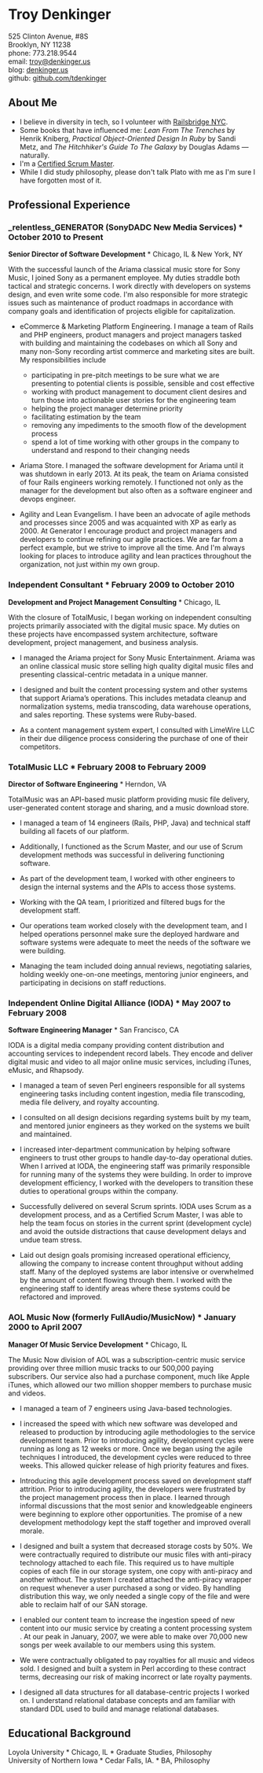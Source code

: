 # Troy Denkinger
525 Clinton Avenue, #8S  
Brooklyn, NY 11238  
phone: 773.218.9544  
email: troy@denkinger.us  
blog: [denkinger.us](http://denkinger.us)  
github: [github.com/tdenkinger](https://github.com/tdenkinger)  

## About Me 

* I believe in diversity in tech, so I volunteer with [Railsbridge NYC](http://railsbridgenyc.org).  
* Some books that have influenced me: _Lean From The Trenches_ by Henrik Kniberg, _Practical Object-Oriented Design In Ruby_ by Sandi Metz, and _The Hitchhiker's Guide To The Galaxy_ by Douglas Adams &mdash; naturally.  
* I'm a [Certified Scrum Master](http://www.scrumalliance.org/profiles/14331-troy-denkinger).  
* While I did study philosophy, please don't talk Plato with me as I'm sure I have forgotten most of it.  

## Professional Experience

### _relentless_GENERATOR (SonyDADC New Media Services) * October 2010 to Present
**Senior Director of Software Development**  * Chicago, IL & New York, NY  

With the successful launch of the Ariama classical music store for Sony Music, I joined Sony as a permanent employee. My duties straddle both tactical and strategic concerns. I work directly with developers on systems design, and even write some code. I'm also responsible for more strategic issues such as maintenance of product roadmaps in accordance with company goals and identification of projects eligible for capitalization.

* eCommerce & Marketing Platform Engineering.  I manage a team of Rails and PHP engineers, product managers and project managers tasked with building and maintaining the codebases on which all Sony and many non-Sony recording artist commerce and marketing sites are built. My responsibilities include
    * participating in pre-pitch meetings to be sure what we are presenting to potential clients is possible, sensible and cost effective
    * working with product management to document client desires and turn those into actionable user stories for the engineering team
    * helping the project manager determine priority
    * facilitating estimation by the team
    * removing any impediments to the smooth flow of the development process
    * spend a lot of time working with other groups in the company to understand and respond to their changing needs

* Ariama Store. I managed the software development for Ariama until it was shutdown in early 2013. At its peak, the team on Ariama consisted of four Rails engineers working remotely. I functioned not only as the manager for the development but also often as a software engineer and devops engineer.

* Agility and Lean Evangelism.  I have been an advocate of agile methods and processes since 2005 and was acquainted with XP as early as 2000. At Generator I encourage product and project managers and developers to continue refining our agile practices. We are far from a perfect example, but we strive to improve all the time. And I'm always looking for places to introduce agility and lean practices throughout the organization, not just within my own group.

### Independent Consultant * February 2009 to October 2010
**Development and Project Management Consulting** * Chicago, IL  

With the closure of TotalMusic, I began working on independent consulting projects primarily associated with the digital music space.  My duties on these projects have encompassed system architecture, software development, project management, and business analysis.

* I managed the Ariama project for Sony Music Entertainment.  Ariama was an online classical music store selling high quality digital music files and presenting classical-centric metadata in a unique manner.

* I designed and built the content processing system and other systems that support Ariama’s operations.  This includes metadata cleanup and normalization systems, media transcoding, data warehouse operations, and sales reporting. These systems were Ruby-based.

* As a content management system expert, I consulted with LimeWire LLC in their due diligence process considering the purchase of one of their competitors.


### TotalMusic LLC * February 2008 to February 2009
**Director of Software Engineering** * Herndon, VA

TotalMusic was an API-based music platform providing music file delivery, user-generated content storage and sharing, and a music download store.

* I managed a team of 14 engineers (Rails, PHP, Java) and technical staff building all facets of our platform.

* Additionally, I functioned as the Scrum Master, and our use of Scrum development methods was successful in delivering functioning software.

* As part of the development team, I worked with other engineers to design the internal systems and the APIs to access those systems.

* Working with the QA team, I prioritized and filtered bugs for the development staff.

* Our operations team worked closely with the development team, and I helped operations personnel make sure the deployed hardware and software systems were adequate to meet the needs of the software we were building.

* Managing the team included doing annual reviews, negotiating salaries, holding weekly one-on-one meetings, mentoring junior engineers, and participating in decisions on staff reductions.

### Independent Online Digital Alliance (IODA) * May 2007 to February 2008
**Software Engineering Manager** * San Francisco, CA  

IODA is a digital media company providing content distribution and accounting services to independent record labels.  They encode and deliver digital music and video to all major online music services, including iTunes, eMusic, and Rhapsody.

* I managed a team of seven Perl engineers responsible for all systems engineering tasks including content ingestion, media file transcoding, media file delivery, and royalty accounting.

* I consulted on all design decisions regarding systems built by my team, and mentored junior engineers as they worked on the systems we built and maintained.

* I increased inter-department communication by helping software engineers to trust other groups to handle day-to-day operational duties.  When I arrived at IODA, the engineering staff was primarily responsible for running many of the systems they were building.  In order to improve development efficiency, I worked with the developers to transition these duties to operational groups within the company.

* Successfully delivered on several Scrum sprints.  IODA uses Scrum as a development process, and as a Certified Scrum Master, I was able to help the team focus on stories in the current sprint (development cycle) and avoid the outside distractions that cause development delays and undue team stress.

* Laid out design goals promising increased operational efficiency, allowing the company to increase content throughput without adding staff.  Many of the deployed systems are labor intensive or overwhelmed by the amount of content flowing through them.  I worked with the engineering staff to identify areas where these systems could be refactored and improved.

### AOL Music Now (formerly FullAudio/MusicNow) * January 2000 to April 2007
**Manager Of Music Service Development** * Chicago, IL  

The Music Now division of AOL was a subscription-centric music service providing over three million music tracks to our 500,000 paying subscribers.  Our service also had a purchase component, much like Apple iTunes, which allowed our two million shopper members to purchase music and videos.

* I managed a team of 7 engineers using Java-based technologies.

* I increased the speed with which new software was developed and released to production by introducing agile methodologies to the service development team.  Prior to introducing agility, development cycles were running as long as 12 weeks or more.  Once we began using the agile techniques I introduced, the development cycles were reduced to three weeks.  This allowed quicker release of high priority features and fixes.

* Introducing this agile development process saved on development staff attrition.  Prior to introducing agility, the developers were frustrated by the project management process then in place.  I learned through informal discussions that the most senior and knowledgeable engineers were beginning to explore other opportunities.  The promise of a new development methodology kept the staff together and improved overall morale.

* I designed and built a system that decreased storage costs by 50%.  We were contractually required to distribute our music files with anti-piracy technology attached to each file.  This required us to have multiple copies of each file in our storage system, one copy with anti-piracy and another without.  The system I created attached the anti-piracy wrapper on request whenever a user purchased a song or video.  By handling distribution this way, we only needed a single copy of the file and were able to reclaim half of our SAN storage.

* I enabled our content team to increase the ingestion speed of new content into our music service by creating a content processing system .  At our peak in January, 2007, we were able to make over 70,000 new songs per week available to our members using this system.

* We were contractually obligated to pay royalties for all music and videos sold.  I designed and built a system in Perl according to these contract terms, decreasing our risk of making incorrect or late royalty payments.

* I designed all data structures for all database-centric projects I worked on.  I understand relational database concepts and am familiar with standard DDL used to build and manage relational databases.

## Educational Background

Loyola University * Chicago, IL * Graduate Studies, Philosophy  
University of Northern Iowa * Cedar Falls, IA.  * BA, Philosophy


